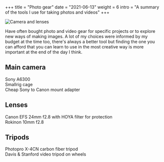 +++
title = "Photo gear"
date = "2021-06-13"
weight = 6
intro = "A summary of the tools I use for taking photos and videos"
+++

![Camera and lenses](/img/about/camera.jpg)

Have often bought photo and video gear for specific projects or to explore new ways of making images. A lot of my choices were informed by my budget at the time too, there's always a better tool but finding the one you can afford that you can learn to use in the most creative way is more important at the end of the day I think.

## Main camera

Sony A6300  
Smallrig cage  
Cheap Sony to Canon mount adapter

## Lenses

Canon EFS 24mm f2.8 with HOYA filter for protection  
Rokinon 10mm f2.8

## Tripods

Photopro X-4CN carbon fiber tripod  
Davis & Stanford video tripod on wheels

